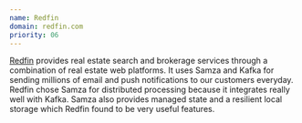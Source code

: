 ```yaml
---
name: Redfin
domain: redfin.com
priority: 06
---
```

<!--
   Licensed to the Apache Software Foundation (ASF) under one or more
   contributor license agreements.  See the NOTICE file distributed with
   this work for additional information regarding copyright ownership.
   The ASF licenses this file to You under the Apache License, Version 2.0
   (the "License"); you may not use this file except in compliance with
   the License.  You may obtain a copy of the License at

       http://www.apache.org/licenses/LICENSE-2.0

   Unless required by applicable law or agreed to in writing, software
   distributed under the License is distributed on an "AS IS" BASIS,
   WITHOUT WARRANTIES OR CONDITIONS OF ANY KIND, either express or implied.
   See the License for the specific language governing permissions and
   limitations under the License.
-->

<a class="external-link" href="https://redfin.com" rel="nofollow">Redfin</a> provides real estate search and brokerage services through a combination of real estate web platforms. It uses Samza and Kafka for sending millions of email and push notifications to our customers everyday. Redfin chose Samza for distributed processing because it integrates really well with Kafka. Samza also provides managed state and a resilient local storage which Redfin found to be very useful features.